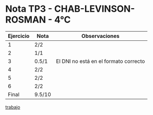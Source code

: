 # Nota TP3 - CHAB-LEVINSON-ROSMAN - 4°C

| Ejercicio | Nota   | Observaciones                         |
| --------- | ------ | ------------------------------------- |
| 1         | 2/2    |                                       |
| 2         | 1/1    |                                       |
| 3         | 0.5/1  | El DNI no está en el formato correcto |
| 4         | 2/2    |                                       |
| 5         | 2/2    |                                       |
| 6         | 2/2    |                                       |
| Final     | 9.5/10 |                                       |

[trabajo](https://drive.google.com/file/d/1ZMKuuH1o_C-FoQKURNnrsPROqlIcXq-S/view)
